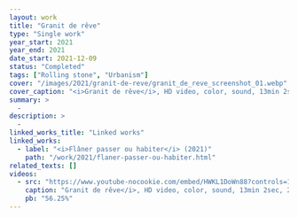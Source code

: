 ```yaml
---
layout: work
title: "Granit de rêve"
type: "Single work"
year_start: 2021
year_end: 2021
date_start: 2021-12-09
status: "Completed"
tags: ["Rolling stone", "Urbanism"]
cover: "/images/2021/granit-de-reve/granit_de_reve_screenshot_01.webp"
cover_caption: "<i>Granit de rêve</i>, HD video, color, sound, 13min 2sec, 2021."
summary: >
  -
description: >
  -
linked_works_title: "Linked works"   
linked_works:
  - label: "<i>Flâner passer ou habiter</i> (2021)"
    path: "/work/2021/flaner-passer-ou-habiter.html"
related_texts: []
videos:
  - src: "https://www.youtube-nocookie.com/embed/HWKL1DoWn88?controls=1&modestbranding=1&rel=0&iv_load_policy=3&playsinline=1"
    caption: "Granit de rêve</i>, HD video, color, sound, 13min 2sec, 2021."
    pb: "56.25%"
---
```

